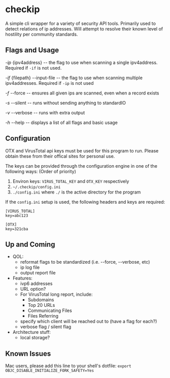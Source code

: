 # checkip
A simple cli wrapper for a variety of security API tools.
Primarily used to detect relations of ip addresses.
Will attempt to resolve their known level of hostility per community standards.

## Flags and Usage
  _-ip_ {ipv4address} -- the flag to use when scanning a single ipv4address. Required if `-if` is not used.

  _-if_ {filepath} --input-file -- the flag to use when scanning multiple
                                      ipv4addresses. Required if `-ip` is not used

  _-f_ --force -- ensures all given ips are scanned,
			even when a record exists

  _-s_ --silent -- runs without sending anything to standardIO

  _-v_ --verbose -- runs with extra output

  _-h_ --help -- displays a list of all flags and basic usage

## Configuration
OTX and VirusTotal api keys must be used for this program to run.
Please obtain these from their offical sites for personal use.

The keys can be provided through the configuration engine in one of the following ways:
(Order of priority)
1. Environ keys: `VIRUS_TOTAL_KEY` and `OTX_KEY` respectively
2. `~/.checkip/config.ini`
3. `./config.ini` where `./` is the active directory for the program

If the `config.ini` setup is used, the following headers and keys are required:

```
[VIRUS_TOTAL]
key=abc123

[OTX]
key=321cba
```

## Up and Coming
  * QOL:
    * reformat flags to be standardized (i.e. --force, --verbose, etc)
    * ip log file
    * output report file
  * Features:
    * ivp6 addresses
    * URL option?
    * For VirusTotal long report, include:
      * Subdomains
      * Top 20 URLs
      * Communicating Files
      * Files Referring
    * specify which client will be reached out to (have a flag for each?)
    * verbose flag / silent flag
  * Architecture stuff:
    * local storage?

## Known Issues
Mac users, please add this line to your shell's dotfile:
`export OBJC_DISABLE_INITIALIZE_FORK_SAFETY=Yes`
